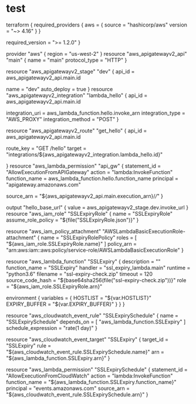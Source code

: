 # test
terraform {
  required_providers {
    aws = {
      source  = "hashicorp/aws"
      version = "~> 4.16"
    }
  }

  required_version = ">= 1.2.0"
}

provider "aws" {
  region  = "us-west-2"
}
resource "aws_apigatewayv2_api" "main" {
  name          = "main"
  protocol_type = "HTTP"
}

resource "aws_apigatewayv2_stage" "dev" {
  api_id = aws_apigatewayv2_api.main.id

  name        = "dev"
  auto_deploy = true
}
resource "aws_apigatewayv2_integration" "lambda_hello" {
  api_id = aws_apigatewayv2_api.main.id

  integration_uri    = aws_lambda_function.hello.invoke_arn
  integration_type   = "AWS_PROXY"
  integration_method = "POST"
}

resource "aws_apigatewayv2_route" "get_hello" {
  api_id = aws_apigatewayv2_api.main.id

  route_key = "GET /hello"
  target    = "integrations/${aws_apigatewayv2_integration.lambda_hello.id}"

}
resource "aws_lambda_permission" "api_gw" {
  statement_id  = "AllowExecutionFromAPIGateway"
  action        = "lambda:InvokeFunction"
  function_name = aws_lambda_function.hello.function_name
  principal     = "apigateway.amazonaws.com"

  source_arn = "${aws_apigatewayv2_api.main.execution_arn}/*/*"
}

output "hello_base_url" {
  value = aws_apigatewayv2_stage.dev.invoke_url
}
resource "aws_iam_role" "SSLExpiryRole" {
  name = "SSLExpiryRole"
  assume_role_policy = "${file("SSLExpiryRole.json")}"
}

resource "aws_iam_policy_attachment" "AWSLambdaBasicExecutionRole-attachment" {
  name = "SSLExpiryRolePolicy"
  roles = [
    "${aws_iam_role.SSLExpiryRole.name}"
  ]
  policy_arn = "arn:aws:iam::aws:policy/service-role/AWSLambdaBasicExecutionRole"
}

resource "aws_lambda_function" "SSLExpiry" {
  description = ""
  function_name = "SSLExpiry"
  handler = "ssl_expiry_lambda.main"
  runtime = "python3.6"
  filename = "ssl-expiry-check.zip"
  timeout = 120
  source_code_hash = "${base64sha256(file("ssl-expiry-check.zip"))}"
  role = "${aws_iam_role.SSLExpiryRole.arn}"

  environment {
    variables = {
      HOSTLIST = "${var.HOSTLIST}"
      EXPIRY_BUFFER = "${var.EXPIRY_BUFFER}"
    }
  }
}

resource "aws_cloudwatch_event_rule" "SSLExpirySchedule" {
  name = "SSLExpirySchedule"
  depends_on = [
    "aws_lambda_function.SSLExpiry"
  ]
  schedule_expression = "rate(1 day)"
}

resource "aws_cloudwatch_event_target" "SSLExpiry" {
  target_id = "SSLExpiry"
  rule = "${aws_cloudwatch_event_rule.SSLExpirySchedule.name}"
  arn = "${aws_lambda_function.SSLExpiry.arn}"
}

resource "aws_lambda_permission" "SSLExpirySchedule" {
  statement_id = "AllowExecutionFromCloudWatch"
  action = "lambda:InvokeFunction"
  function_name = "${aws_lambda_function.SSLExpiry.function_name}"
  principal = "events.amazonaws.com"
  source_arn = "${aws_cloudwatch_event_rule.SSLExpirySchedule.arn}"
}
